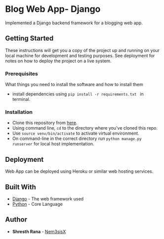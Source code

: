 # Blog Web App- Django

Implemented a Django backend framework for a blogging web app.

## Getting Started

These instructions will get you a copy of the project up and running on your local machine for development and testing purposes. See deployment for notes on how to deploy the project on a live system.

### Prerequisites

What things you need to install the software and how to install them

  * install dependencies using `pip install -r requirements.txt ` in terminal.

### Installation

  * Clone this repository from [here](https://github.com/Nem3sisX/blog-website.git).
  * Using command line, `cd` to the directory where you've cloned this repo.
  * Use `source venv/bin/activate` to activate virtual environment.
  * On command-line in the correct directory run `python manage.py runserver` for local host implementation.

## Deployment

Web App can be deployed using Heroku or similar web hosting services.

## Built With

  * [Django](https://www.djangoproject.com/) - The web framework used
  * [Python](https://www.python.org/) - Core Language

## Author

* **Shresth Rana** - [Nem3sisX](https://github.com/Nem3sisX)
